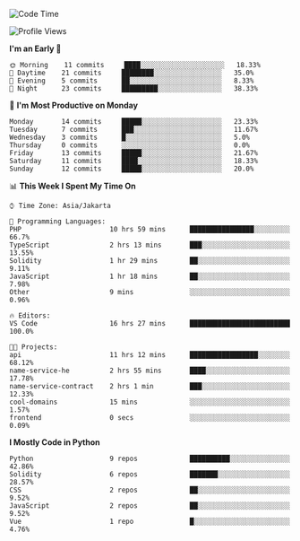 <!--START_SECTION:waka-->
![Code Time](http://img.shields.io/badge/Code%20Time-1%2C220%20hrs%2051%20mins-blue)

![Profile Views](http://img.shields.io/badge/Profile%20Views-0-blue)

**I'm an Early 🐤** 

```text
🌞 Morning    11 commits     ████░░░░░░░░░░░░░░░░░░░░░   18.33% 
🌆 Daytime    21 commits     ████████░░░░░░░░░░░░░░░░░   35.0% 
🌃 Evening    5 commits      ██░░░░░░░░░░░░░░░░░░░░░░░   8.33% 
🌙 Night      23 commits     █████████░░░░░░░░░░░░░░░░   38.33%

```
📅 **I'm Most Productive on Monday** 

```text
Monday       14 commits     █████░░░░░░░░░░░░░░░░░░░░   23.33% 
Tuesday      7 commits      ███░░░░░░░░░░░░░░░░░░░░░░   11.67% 
Wednesday    3 commits      █░░░░░░░░░░░░░░░░░░░░░░░░   5.0% 
Thursday     0 commits      ░░░░░░░░░░░░░░░░░░░░░░░░░   0.0% 
Friday       13 commits     █████░░░░░░░░░░░░░░░░░░░░   21.67% 
Saturday     11 commits     ████░░░░░░░░░░░░░░░░░░░░░   18.33% 
Sunday       12 commits     █████░░░░░░░░░░░░░░░░░░░░   20.0%

```


📊 **This Week I Spent My Time On** 

```text
⌚︎ Time Zone: Asia/Jakarta

💬 Programming Languages: 
PHP                      10 hrs 59 mins      ████████████████░░░░░░░░░   66.7% 
TypeScript               2 hrs 13 mins       ███░░░░░░░░░░░░░░░░░░░░░░   13.55% 
Solidity                 1 hr 29 mins        ██░░░░░░░░░░░░░░░░░░░░░░░   9.11% 
JavaScript               1 hr 18 mins        ██░░░░░░░░░░░░░░░░░░░░░░░   7.98% 
Other                    9 mins              ░░░░░░░░░░░░░░░░░░░░░░░░░   0.96%

🔥 Editors: 
VS Code                  16 hrs 27 mins      █████████████████████████   100.0%

🐱‍💻 Projects: 
api                      11 hrs 12 mins      █████████████████░░░░░░░░   68.12% 
name-service-he          2 hrs 55 mins       ████░░░░░░░░░░░░░░░░░░░░░   17.78% 
name-service-contract    2 hrs 1 min         ███░░░░░░░░░░░░░░░░░░░░░░   12.33% 
cool-domains             15 mins             ░░░░░░░░░░░░░░░░░░░░░░░░░   1.57% 
frontend                 0 secs              ░░░░░░░░░░░░░░░░░░░░░░░░░   0.09%

```

**I Mostly Code in Python** 

```text
Python                   9 repos             ██████████░░░░░░░░░░░░░░░   42.86% 
Solidity                 6 repos             ███████░░░░░░░░░░░░░░░░░░   28.57% 
CSS                      2 repos             ██░░░░░░░░░░░░░░░░░░░░░░░   9.52% 
JavaScript               2 repos             ██░░░░░░░░░░░░░░░░░░░░░░░   9.52% 
Vue                      1 repo              █░░░░░░░░░░░░░░░░░░░░░░░░   4.76%

```



<!--END_SECTION:waka-->
